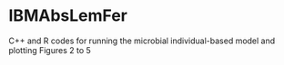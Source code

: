 # IBMAbsLemFer
C++ and R codes for running the microbial individual-based model and plotting Figures 2 to 5
